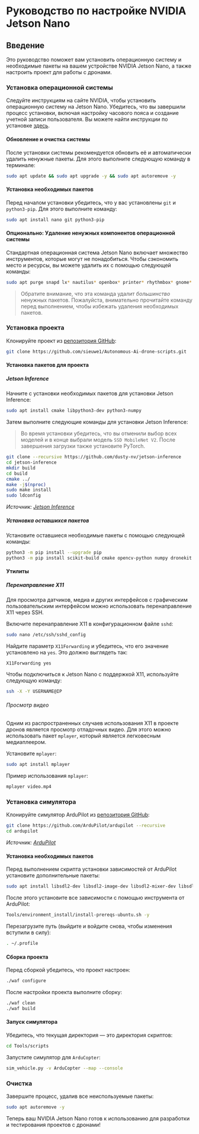 # Руководство по настройке NVIDIA Jetson Nano

## Введение

Это руководство поможет вам установить операционную систему и необходимые пакеты на вашем устройстве NVIDIA Jetson Nano, а также настроить проект для работы с дронами.

### Установка операционной системы

Следуйте инструкциям на сайте NVIDIA, чтобы установить операционную систему на Jetson Nano. Убедитесь, что вы завершили процесс установки, включая настройку часового пояса и создание учетной записи пользователя. Вы можете найти инструкции по установке [здесь](https://developer.nvidia.com/embedded/learn/get-started-jetson-nano-devkit#write).

#### Обновление и очистка системы

После установки системы рекомендуется обновить её и автоматически удалить ненужные пакеты. Для этого выполните следующую команду в терминале:

```bash
sudo apt update && sudo apt upgrade -y && sudo apt autoremove -y
```

#### Установка необходимых пакетов

Перед началом установки убедитесь, что у вас установлены `git` и `python3-pip`. Для этого выполните команду:

```bash
sudo apt install nano git python3-pip
```

#### Опционально: Удаление ненужных компонентов операционной системы

Стандартная операционная система Jetson Nano включает множество инструментов, которые могут не понадобиться. Чтобы сэкономить место и ресурсы, вы можете удалить их с помощью следующей команды:

```bash
sudo apt purge snapd lx* nautilus* openbox* printer* rhythmbox* gnome* lightdm* xubuntu* xscreensaver* xfce* lxde* x2go* word* thunderbird libreoffice* chromium-* vim* docker* libvisionworks* ubuntu-wallpapers-bionic light-themes adwaita-icon-theme -y && sudo apt autoremove -y
```

> Обратите внимание, что эта команда удалит *большинство* ненужных пакетов. Пожалуйста, внимательно прочитайте команду перед выполнением, чтобы избежать удаления необходимых пакетов.

### Установка проекта

Клонируйте проект из [репозитория GitHub](https://github.com/sieuwe1/Autonomous-Ai-drone-scripts):

```bash
git clone https://github.com/sieuwe1/Autonomous-Ai-drone-scripts.git
```

#### Установка пакетов для проекта

##### Jetson Inference

Начните с установки необходимых пакетов для установки Jetson Inference:

```bash
sudo apt install cmake libpython3-dev python3-numpy
```

Затем выполните следующие команды для установки Jetson Inference:

> Во время установки убедитесь, что вы отменили выбор всех моделей и в конце выбрали модель `SSD MobileNet V2`. После завершения загрузки также установите PyTorch.

```bash
git clone --recursive https://github.com/dusty-nv/jetson-inference
cd jetson-inference
mkdir build
cd build
cmake ../
make -j$(nproc)
sudo make install
sudo ldconfig
```

*Источник: [Jetson Inference](https://github.com/dusty-nv/jetson-inference/blob/master/docs/building-repo-2.md)*

##### Установка оставшихся пакетов

Установите оставшиеся необходимые пакеты с помощью следующей команды:

```bash
python3 -m pip install --upgrade pip
python3 -m pip install scikit-build cmake opencv-python numpy dronekit pyserial keyboard simple-pid
```

#### Утилиты

##### Перенаправление X11

Для просмотра датчиков, медиа и других интерфейсов с графическим пользовательским интерфейсом можно использовать перенаправление X11 через SSH. 

Включите перенаправление X11 в конфигурационном файле `sshd`:

```bash
sudo nano /etc/ssh/sshd_config
```

Найдите параметр `X11Forwarding` и убедитесь, что его значение установлено на `yes`. Это должно выглядеть так:

```
X11Forwarding yes
```

Чтобы подключиться к Jetson Nano с поддержкой X11, используйте следующую команду:

```bash
ssh -X -Y USERNAME@IP
```

###### Просмотр видео

Одним из распространенных случаев использования X11 в проекте дронов является просмотр отладочных видео. Для этого можно использовать пакет `mplayer`, который является легковесным медиаплеером.

Установите `mplayer`:

```bash
sudo apt install mplayer
```

Пример использования `mplayer`:

```bash
mplayer video.mp4
```

### Установка симулятора

Клонируйте симулятор ArduPilot из [репозитория GitHub](https://github.com/ArduPilot/ardupilot/):

```bash
git clone https://github.com/ArduPilot/ardupilot --recursive
cd ardupilot
```

*Источник: [ArduPilot](https://ardupilot.org/dev/docs/building-setup-linux.html#building-setup-linux)*

#### Установка необходимых пакетов

Перед выполнением скрипта установки зависимостей от ArduPilot установите дополнительные пакеты:

```bash
sudo apt install libsdl2-dev libsdl2-image-dev libsdl2-mixer-dev libsdl2-ttf-dev libfreetype6-dev python3-setuptools python3-dev python3 libportmidi-dev
```

После этого установите все зависимости с помощью инструмента от ArduPilot:

```bash
Tools/environment_install/install-prereqs-ubuntu.sh -y
```

Перезагрузите путь (выйдите и войдите снова, чтобы изменения вступили в силу):

```bash
. ~/.profile
```

#### Сборка проекта

Перед сборкой убедитесь, что проект настроен:

```bash
./waf configure
```

После настройки проекта выполните сборку:

```bash
./waf clean
./waf build
```

#### Запуск симулятора

Убедитесь, что текущая директория — это директория скриптов:

```bash
cd Tools/scripts
```

Запустите симулятор для `ArduCopter`:

```bash
sim_vehicle.py -v ArduCopter --map --console
```

### Очистка

Завершите процесс, удалив все неиспользуемые пакеты:

```bash
sudo apt autoremove -y
```

Теперь ваш NVIDIA Jetson Nano готов к использованию для разработки и тестирования проектов с дронами!
